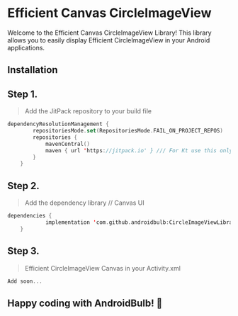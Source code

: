 # Efficient Canvas CircleImageView


Welcome to the Efficient Canvas CircleImageView Library! This library allows you to easily display Efficient CircleImageView in your Android applications.

## Installation

## Step 1.
>Add the JitPack repository to your build file

```kotlin
dependencyResolutionManagement {
		repositoriesMode.set(RepositoriesMode.FAIL_ON_PROJECT_REPOS)
		repositories {
			mavenCentral()
			maven { url 'https://jitpack.io' } /// For Kt use this only  maven("https://jitpack.io")
		}
	}
```

## Step 2.
>Add the dependency library // Canvas UI

```kotlin
dependencies {
	        implementation 'com.github.androidbulb:CircleImageViewLibrary:1.0'
	}
```

## Step 3.
>Efficient CircleImageView Canvas in your Activity.xml

```kotlin
Add soon...

```

## Happy coding with AndroidBulb! 🎉
